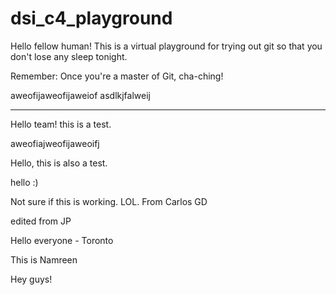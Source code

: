 # dsi_c4_playground

Hello fellow human! This is a virtual playground for trying out git so that you don't lose any sleep tonight.

Remember: Once you're a master of Git, cha-ching!

aweofijaweofijaweiof
asdlkjfalweij

---

Hello team! this is a test.

aweofiajweofijaweoifj

Hello, this is also a test.

hello :)

Not sure if this is working. LOL. From Carlos GD

edited from JP

Hello everyone - Toronto 

This is Namreen


Hey guys!


